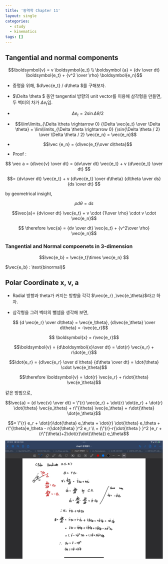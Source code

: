 ```yaml
---
title: '동역학 Chapter 11'
layout: single
categories:
  - study
  - kinematics
tags: []
---
```


## Tangential and normal components

$$\boldsymbol{v} = v \boldsymbol{e_t} \\
\boldsymbol {a} = {dv \over dt} \boldsymbol{e_t} + {v^2 \over \rho} \boldsymbol{e_n}$$

- 증명을 위해, $d\vec{e_t} / d\theta $를 구해보자.

- $\Delta \theta $ 동안 tangential 방향의 unit vector를 이용해 삼각형을 만들면, 두 벡터의 차가 $\Delta e_t$임. 

- $$\Delta e_t = 2\sin{\Delta \theta / 2} $$

- $$\lim\limits_{\Delta \theta \rightarrow 0} {\Delta \vec{e_t} \over \Delta \theta} = \lim\limits_{\Delta \theta \rightarrow 0} {\sin{\Delta \theta / 2} \over \Delta \theta / 2} \vec{e_n} = \vec{e_n}$$

- $$\vec {e_n} = {d\vec{e_t}\over d\theta}$$

- Proof : 

$$ \vec a = {d\vec{v} \over dt} = {dv\over dt} \vec{e_t} + v {d\vec{e_t} \over dt} $$

$$= {dv\over dt} \vec{e_t} + v {d\vec{e_t} \over d\theta} {d\theta \over ds} {ds \over dt} $$

by geometrical insight,

$$\rho d\theta = ds$$

$$\vec{a}= {dv\over dt} \vec{e_t} + v \cdot {1\over \rho} \cdot v \cdot \vec{e_n}$$

$$ \therefore \vec{a} = {dv \over dt} \vec{e_t} + {v^2\over \rho} \vec{e_n}$$

### Tangential and Normal compoenets in 3-dimension

$$\vec{e_b} = \vec{e_t}\times \vec{e_n} $$

$\vec{e_b} : \text{binormal}$


## Polar Coordinate x, v, a

- Radial 방향과 theta가 커지는 방향을 각각 $\vec{e_r} ,\vec{e_\theta}$라고 하자.

- 삼각형을 그려 벡터의 뺄셈을 생각해 보면,

$$ {d \vec{e_r} \over d\theta} = \vec{e_\theta}, {d\vec{e_\theta} \over d\theta} = -\vec{e_r}$$

$$ \boldsymbol{x} = r\vec{e_r}$$

$$\boldsymbol{v} = {d\boldsymbol{x}\over dt} = \dot{r} \vec{e_r} + r\dot{e_r}$$

$$\dot{e_r} = {d\vec{e_r} \over d \theta} {d\theta \over dt} = \dot{\theta} \cdot \vec{e_\theta}$$

$$\therefore \boldsymbol{v} = \dot{r} \vec{e_r} + r\dot{\theta} \vec{e_\theta}$$

같은 방법으로,

$$\vec{a} = {d \vec{v} \over dt} = \"{r} \vec{e_r} + \dot{r} \dot{e_r} + \dot{r} \dot{\theta} \vec{e_\theta} + r\"{\theta} \vec{e_\theta} + r\dot{\theta} \dot{e_\theta}$$

$$= \"{r} e_r + \dot{r}\dot{\theta} e_\theta + \dot{r} \dot{\theta} e_\theta + r\"{\theta}e_\theta - r{\dot{\theta} }^2 e_r \\ = (\"{r}-r{\dot{\theta } }^2 )e_r + (r\"{\theta}+2\dot{r}\dot{\theta}) e_\theta$$


![](/assets/images/kinematics-1/1.jpg)

